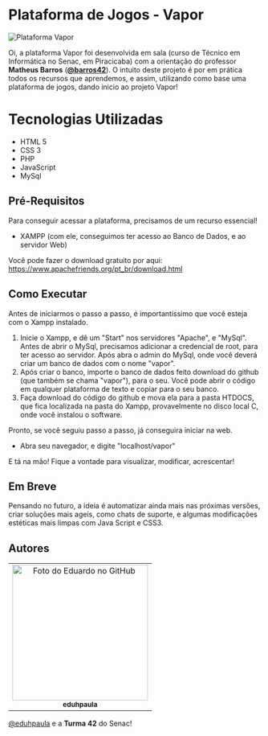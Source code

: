 # Plataforma de Jogos - Vapor

<img src="https://s4.aconvert.com/convert/p3r68-cdx67/a6wh0-fb59i.jpg" alt="Plataforma Vapor">

  Oi, a plataforma Vapor foi desenvolvida em sala (curso de Técnico em Informática no Senac, em Piracicaba) com a orientação do professor **Matheus Barros** (**[@barros42](https://github.com/Barros42)**).
  O intuito deste projeto é por em prática todos os recursos que aprendemos, e assim, utilizando como base uma plataforma de jogos, dando inicio ao projeto Vapor!

# Tecnologias Utilizadas
 - HTML 5 
 - CSS 3 
 - PHP 
 - JavaScript 
 - MySql

## Pré-Requisitos
Para conseguir acessar a plataforma, precisamos de um recurso essencial!
 - XAMPP (com ele, conseguimos ter acesso ao Banco de Dados, e ao servidor Web)
 
Você pode fazer o download gratuito por aqui:
https://www.apachefriends.org/pt_br/download.html

## Como Executar
Antes de iniciarmos o passo a passo, é importantíssimo que você esteja com o Xampp instalado.

 1. Inicie o Xampp, e dê um "Start" nos servidores "Apache", e "MySql". Antes de abrir o MySql, precisamos adicionar a credencial de root, para ter acesso ao servidor. Após abra o admin do MySql, onde você deverá criar um banco de dados com o nome "vapor".
 2. Após criar o banco, importe o banco de dados feito download do github (que também se chama "vapor"), para o seu. Você pode abrir o código em qualquer plataforma de texto e copiar para o seu banco.
 3. Faça download do código do github e mova ela para a pasta HTDOCS, que fica localizada na pasta do Xampp, provavelmente no disco local C, onde você instalou o software.

Pronto, se você seguiu passo a passo, já conseguira iniciar na web.
 - Abra seu navegador, e digite "localhost/vapor"
 
E tá na mão! Fique a vontade para visualizar, modificar, acrescentar!

## Em Breve
Pensando no futuro, a ideia é automatizar ainda mais nas próximas versões, criar soluções mais ageis, como chats de suporte, e algumas modificações estéticas mais limpas com Java Script e CSS3.

## Autores
<table>
  <tr>
    <td align="center">
      <a href="#">
        <img src="https://avatars.githubusercontent.com/u/119460082?v=4" width="270px;" alt="Foto do Eduardo no GitHub"/><br>
        <sub>
          <b>eduhpaula</b>
        </sub>
      </a>
    </td>
  </tr>
</table>

[@eduhpaula](https://github.com/eduhpaula) e a **Turma 42** do Senac!
